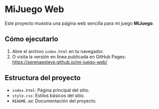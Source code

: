# MiJuego Web

Este proyecto muestra una página web sencilla para mi juego **MiJuego**.

## Cómo ejecutarlo

1. Abre el archivo `index.html` en tu navegador.
2. O visita la versión en línea publicada en GitHub Pages:
   https://serenaesteve.github.io/mi-juego-web/ 

## Estructura del proyecto

- `index.html`: Página principal del sitio.
- `style.css`: Estilos básicos del sitio.
- `README.md`: Documentación del proyecto.
